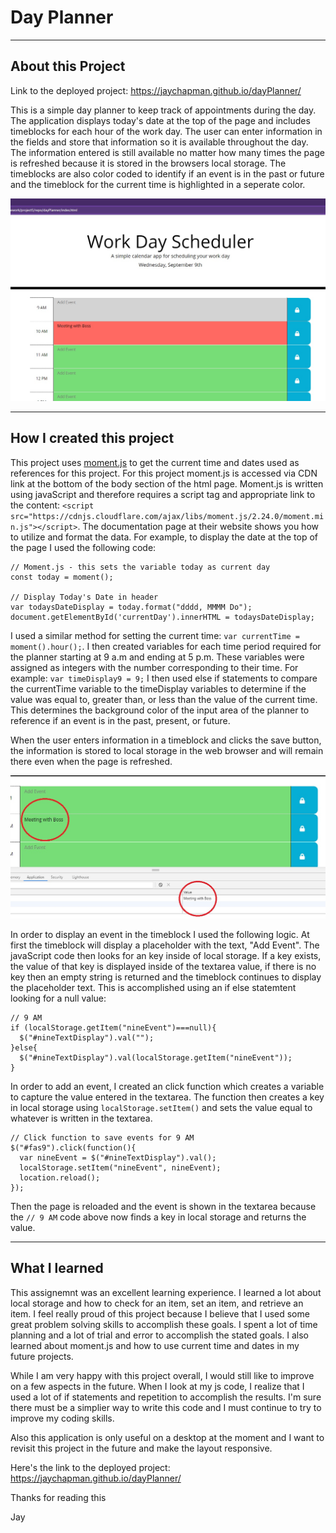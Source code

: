 # Day Planner
-----

## About this Project

Link to the deployed project: https://jaychapman.github.io/dayPlanner/

This is a simple day planner to keep track of appointments during the day. The application displays today's date at the top of the page and includes timeblocks for each hour of the work day. The user can enter information in the fields and store that information so it is available throughout the day. The information entered is still available no matter how many times the page is refreshed because it is stored in the browsers local storage. The timeblocks are also color coded to identify if an event is in the past or future and the timeblock for the current time is highlighted in a seperate color.

![Project Screenshot](/assets/img/screenshot2.jpg)

-----
## How I created this project

This project uses [moment.js](www.https://momentjs.com/) to get the current time and dates used as references for this project. For this project moment.js is accessed via CDN link at the bottom of the body section of the html page. Moment.js is written using javaScript and therefore requires a script tag and appropriate link to the content: `<script src="https://cdnjs.cloudflare.com/ajax/libs/moment.js/2.24.0/moment.min.js"></script>`.  The documentation page at their website shows you how to utilize and format the data. For example, to display the date at the top of the page I used the following code: 
```
// Moment.js - this sets the variable today as current day
const today = moment();

// Display Today's Date in header
var todaysDateDisplay = today.format("dddd, MMMM Do");
document.getElementById('currentDay').innerHTML = todaysDateDisplay;
```
I used a similar method for setting the current time: `var currentTime = moment().hour();`. I then created variables for each time period required for the planner starting at 9 a.m and ending at 5 p.m. These variables were assigned as integers with the number corresponding to their time. For example: `var timeDisplay9 = 9;` I then used else if statements to compare the currentTime variable to the timeDisplay variables to determine if the value was equal to, greater than, or less than the value of the current time. This determines the background color of the input area of the planner to reference if an event is in the past, present, or future.

When the user enters information in a timeblock and clicks the save button, the information is stored to local storage in the web browser and will remain there even when the page is refreshed.

![Example of Local Storage](/assets/img/localStorageExample.jpg)

In order to display an event in the timeblock I used the following logic. At first the timeblock will display a placeholder with the text, "Add Event". The javaScript code then looks for an key inside of local storage. If a key exists, the value of that key is displayed inside of the textarea value, if there is no key then an empty string is returned and the timeblock continues to display the placeholder text. This is accomplished using an if else statemtent looking for a null value:
```
// 9 AM
if (localStorage.getItem("nineEvent")===null){
  $("#nineTextDisplay").val("");
}else{
  $("#nineTextDisplay").val(localStorage.getItem("nineEvent"));
}
```
In order to add an event, I created an click function which creates a variable to capture the value entered in the textarea. The function then creates a key in local storage using `localStorage.setItem()` and sets the value equal to whatever is written in the textarea. 
```
// Click function to save events for 9 AM
$("#fas9").click(function(){ 
  var nineEvent = $("#nineTextDisplay").val(); 
  localStorage.setItem("nineEvent", nineEvent);
  location.reload();
});
```
Then the page is reloaded and the event is shown in the textarea because the `// 9 AM` code above now finds a key in local storage and returns the value.

------
## What I learned

This assignemnt was an excellent learning experience. I learned a lot about local storage and how to check for an item, set an item, and retrieve an item. I feel really proud of this project because I believe that I used some great problem solving skills to accomplish these goals. I spent a lot of time planning and a lot of trial and error to accomplish the stated goals. I also learned about moment.js and how to use current time and dates in my future projects.

While I am very happy with this project overall, I would still like to improve on a few aspects in the future. When I look at my js code, I realize that I used a lot of if statements and repetition to accomplish the results. I'm sure there must be a simplier way to write this code and I must continue to try to improve my coding skills. 

Also this application is only useful on a desktop at the moment and I want to revisit this project in the future and make the layout responsive.

Here's the link to the deployed project: https://jaychapman.github.io/dayPlanner/

Thanks for reading this

Jay
